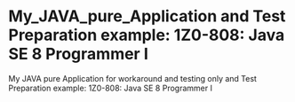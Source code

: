 # My_JAVA_pure_Application and Test Preparation example: 1Z0-808: Java SE 8 Programmer I
My JAVA pure Application for workaround and testing only and Test Preparation example: 1Z0-808: Java SE 8 Programmer I
